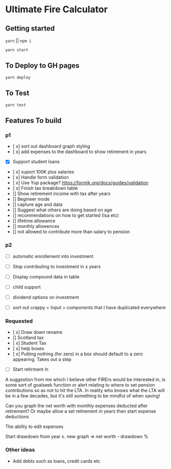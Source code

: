 
# Ultimate Fire Calculator

## Getting started

`yarn`  ||  `npm i`

`yarn start`


## To Deploy to GH pages 

`yarn deploy`

## To Test

`yarn test`


## Features To build

### p1

 - [ x] sort out dashboard graph styling
 - [ x] add expenses to the dashboard to show retirement in years
  - [x] Support student loans
 - [ x] suport 100K plus salaries
 - [ x] Handle form validation
 - [ x] Use Yup package? https://formik.org/docs/guides/validation
 - [ x] Finish tax breakdown table
 - [] Show retirement income with tax after years
 - [] Begineer mode
 - []  capture age and data
 - [] Suggest what others are doing based on age
 - [] reconmendations on how to get started (Isa etc)
 - [] lifetime allowance
 - [] monthly allowences
 - [] not allowed to contribute more than salary to pension

### p2
 - [ ] automatic enrollement into investment

 - [ ] Stop contributing  to investment in x years
 - [ ] Display compound data in table
 - [ ] child support
 - [ ] dividend options on investment
 - [ ] sort out crappy < Input > components that I have duplicated
       everywhere


### Requested
- [ x] Draw down rename
- []  Scotland tax
- [ x] Student Tax 
- [ x] help boxes
- [ x] Putting nothing (for zero) in a box should default to a zero appearing. Takes out a step
- [ ] Start retirment in


A suggestion from me which I believe other FIRErs would be interested in, is some sort of goalseek function or alert relating to where to set pension contributions so as not to hit the LTA. In reality who knows what the LTA will be in a few decades, but it's still something to be mindful of when saving!

Can you graph the net worth with monthly expenses deducted after retirement? Or maybe allow a set retirement in years then start expense deductions

The ability to edit expenses


Start drawdown from year x. new graph => net worth - drawdown % 



### Other ideas
- Add debts such as loans, credit cards etc
